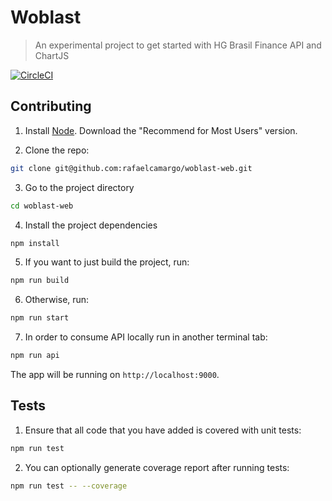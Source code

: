 # Woblast
> An experimental project to get started with HG Brasil Finance API and ChartJS

[![CircleCI](https://circleci.com/gh/rafaelcamargo/woblast-web/tree/master.svg?style=svg)](https://circleci.com/gh/rafaelcamargo/woblast-web/tree/master)

## Contributing

1. Install [Node](https://nodejs.org/en/). Download the "Recommend for Most Users" version.

2. Clone the repo:
``` bash
git clone git@github.com:rafaelcamargo/woblast-web.git
```

3. Go to the project directory
``` bash
cd woblast-web
```

4. Install the project dependencies
``` bash
npm install
```

5. If you want to just build the project, run:
``` bash
npm run build
```

6. Otherwise, run:
``` bash
npm run start
```

7. In order to consume API locally run in another terminal tab:
``` bash
npm run api
```

The app will be running on `http://localhost:9000`.

## Tests

1. Ensure that all code that you have added is covered with unit tests:
``` bash
npm run test
```

2. You can optionally generate coverage report after running tests:
``` bash
npm run test -- --coverage
```
